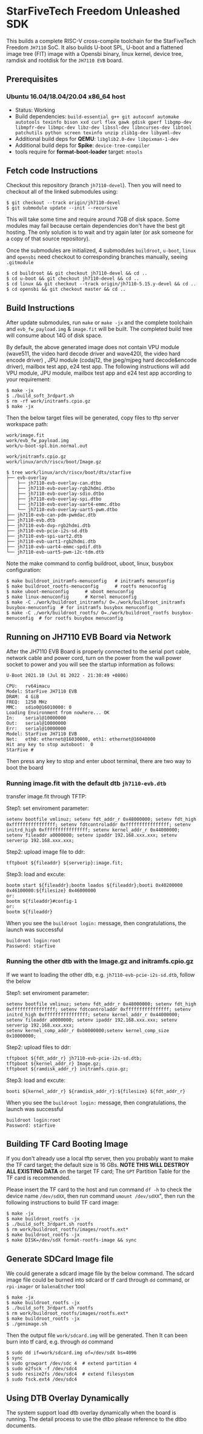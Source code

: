 # StarFiveTech Freedom Unleashed SDK

This builds a complete RISC-V cross-compile toolchain for the StarFiveTech Freedom
`JH7110` SoC. It also builds U-boot SPL, U-boot and a flattened image tree (FIT)
image with a Opensbi binary, linux kernel, device tree, ramdisk and rootdisk for the 
`JH7110 EVB` board.

## Prerequisites

### Ubuntu 16.04/18.04/20.04 x86_64 host

- Status: Working
- Build dependencies: `build-essential g++ git autoconf automake autotools texinfo bison xxd curl flex gawk gdisk gperf libgmp-dev libmpfr-dev libmpc-dev libz-dev libssl-dev libncurses-dev libtool patchutils python screen texinfo unzip zlib1g-dev libyaml-dev`
- Additional build deps for **QEMU**: `libglib2.0-dev libpixman-1-dev`
- Additional build deps for **Spike**: `device-tree-compiler`
- tools require for  **format-boot-loader** target: `mtools`

## Fetch code Instructions ##

Checkout this repository  (branch `jh7110-devel`). Then you will need to checkout all of the linked submodules using:

	$ git checkout --track origin/jh7110-devel
	$ git submodule update --init --recursive

This will take some time and require around 7GB of disk space. Some modules may fail because certain dependencies don't have the best git hosting. The only solution is to wait and try again later (or ask someone for a copy of that source repository).

Once the submodules are initialized, 4 submodules `buildroot`, `u-boot`,
`linux` and `opensbi` need checkout to corresponding branches manually, seeing `.gitmodule`

```
$ cd buildroot && git checkout jh7110-devel && cd ..
$ cd u-boot && git checkout jh7110-devel && cd ..
$ cd linux && git checkout --track origin/jh7110-5.15.y-devel && cd ..
$ cd opensbi && git checkout master && cd ..
```

## Build Instructions

After update submodules, run `make` or `make -jx` and the complete toolchain and
`evb_fw_payload.img` & `image.fit` will be built. The completed build tree will consume about 14G of disk space.

By default, the above generated image does not contain VPU module (wave511, the video hard decode driver and wave420l, the video hard encode driver) , JPU module (codaj12, the jpeg/mjpeg hard decode&encode driver), mailbox test app, e24 test app.  The following instructions will add VPU module, JPU module, mailbox test app and e24 test app according to your requirement:

	$ make -jx
	$ ./build_soft_3rdpart.sh
	$ rm -rf work/initramfs.cpio.gz
	$ make -jx

Then the below target files will be generated, copy files to tftp server workspace path:

```
work/image.fit
work/evb_fw_payload.img
work/u-boot-spl.bin.normal.out

work/initramfs.cpio.gz
work/linux/arch/riscv/boot/Image.gz

$ tree work/linux/arch/riscv/boot/dts/starfive
├── evb-overlay
│   ├── jh7110-evb-overlay-can.dtbo
│   ├── jh7110-evb-overlay-rgb2hdmi.dtbo
│   ├── jh7110-evb-overlay-sdio.dtbo
│   ├── jh7110-evb-overlay-spi.dtbo
│   ├── jh7110-evb-overlay-uart4-emmc.dtbo
│   └── jh7110-evb-overlay-uart5-pwm.dtbo
├── jh7110-evb-can-pdm-pwmdac.dtb
├── jh7110-evb.dtb
├── jh7110-evb-dvp-rgb2hdmi.dtb
├── jh7110-evb-pcie-i2s-sd.dtb
├── jh7110-evb-spi-uart2.dtb
├── jh7110-evb-uart1-rgb2hdmi.dtb
├── jh7110-evb-uart4-emmc-spdif.dtb
└── jh7110-evb-uart5-pwm-i2c-tdm.dtb
```

Note the make command to config buildroot, uboot, linux, busybox configuration:

```
$ make buildroot_initramfs-menuconfig   # initramfs menuconfig
$ make buildroot_rootfs-menuconfig      # rootfs menuconfig
$ make uboot-menuconfig      # uboot menuconfig
$ make linux-menuconfig      # Kernel menuconfig
$ make -C ./work/buildroot_initramfs/ O=./work/buildroot_initramfs busybox-menuconfig  # for initramfs busybox menuconfig
$ make -C ./work/buildroot_rootfs/ O=./work/buildroot_rootfs busybox-menuconfig  # for rootfs busybox menuconfig
```

## Running on JH7110 EVB Board via Network

After the JH7110 EVB Board is properly connected to the serial port cable, network cable and power cord, turn on the power from the wall power socket to power and you will see the startup information as follows:

```
U-Boot 2021.10 (Jul 01 2022 - 21:30:49 +0800)

CPU:   rv64imacu
Model: StarFive JH7110 EVB
DRAM:  4 GiB
FREQ:  1250 MHz
MMC:   sdio0@16010000: 0
Loading Environment from nowhere... OK
In:    serial@10000000
Out:   serial@10000000
Err:   serial@10000000
Model: StarFive JH7110 EVB
Net:   eth0: ethernet@16030000, eth1: ethernet@16040000
Hit any key to stop autoboot:  0 
StarFive # 
```

Then press any key to stop and enter uboot terminal, there are two way to boot the board

### Running image.fit with the default dtb `jh7110-evb.dtb`

transfer image.fit through TFTP:

Step1: set enviroment parameter:

```
setenv bootfile vmlinuz; setenv fdt_addr_r 0x48000000; setenv fdt_high 0xffffffffffffffff; setenv fdtcontroladdr 0xffffffffffffffff; setenv initrd_high 0xffffffffffffffff; setenv kernel_addr_r 0x44000000; setenv fileaddr a0000000; setenv ipaddr 192.168.xxx.xxx; setenv serverip 192.168.xxx.xxx;
```

Step2: upload image file to ddr:

```
tftpboot ${fileaddr} ${serverip}:image.fit;
```

Step3: load and excute:

	bootm start ${fileaddr};bootm loados ${fileaddr};booti 0x40200000 0x46100000:${filesize} 0x46000000
	or:
	bootm ${fileaddr}#config-1
	or:
	bootm ${fileaddr}

When you see the `buildroot login:` message, then congratulations, the launch was successful

```
buildroot login:root
Password: starfive
```

### Running the other dtb with the Image.gz and initramfs.cpio.gz

If we want to loading the other dtb, e.g. `jh7110-evb-pcie-i2s-sd.dtb`, follow the below

Step1: set enviroment parameter:

```
setenv bootfile vmlinuz; setenv fdt_addr_r 0x48000000; setenv fdt_high 0xffffffffffffffff; setenv fdtcontroladdr 0xffffffffffffffff; setenv initrd_high 0xffffffffffffffff; setenv kernel_addr_r 0x44000000; setenv fileaddr a0000000; setenv ipaddr 192.168.xxx.xxx; setenv serverip 192.168.xxx.xxx;
setenv kernel_comp_addr_r 0xb0000000;setenv kernel_comp_size 0x10000000;
```

Step2: upload files to ddr:

```
tftpboot ${fdt_addr_r} jh7110-evb-pcie-i2s-sd.dtb;
tftpboot ${kernel_addr_r} Image.gz;
tftpboot ${ramdisk_addr_r} initramfs.cpio.gz;
```

Step3: load and excute:

```
booti ${kernel_addr_r} ${ramdisk_addr_r}:${filesize} ${fdt_addr_r}
```

When you see the `buildroot login:` message, then congratulations, the launch was successful

```
buildroot login:root
Password: starfive
```

## Building TF Card Booting Image

If you don't already use a local tftp server, then you probably want to make the TF card target; the default size is 16 GBs. **NOTE THIS WILL DESTROY ALL EXISTING DATA** on the target TF card; The `GPT` Partition Table for the TF card is recommended. 

Please insert the TF card to the host and run command `df -h` to check the device name `/dev/sdXX`, then run command `umount /dev/sdXX`",  then run the following instructions to build TF card image:

```
$ make -jx
$ make buildroot_rootfs -jx
$ ./build_soft_3rdpart.sh rootfs
$ rm work/buildroot_rootfs/images/rootfs.ext*
$ make buildroot_rootfs -jx
$ make DISK=/dev/sdX format-rootfs-image && sync
```

## Generate SDCard Image file

We could generate a sdcard image file by the below command. The sdcard image file could be burned into sdcard or tf card through `dd` command, or `rpi-imager` or `balenaEtcher` tool

```
$ make -jx
$ make buildroot_rootfs -jx
$ ./build_soft_3rdpart.sh rootfs
$ rm work/buildroot_rootfs/images/rootfs.ext*
$ make buildroot_rootfs -jx
$ ./genimage.sh
```

Then the output file `work/sdcard.img`  will be generated.  Then It can been burn into tf card, e.g. through `dd` command

```
$ sudo dd if=work/sdcard.img of=/dev/sdX bs=4096
$ sync
$ sudo growpart /dev/sdc 4  # extend partition 4
$ sudo e2fsck -f /dev/sdc4
$ sudo resize2fs /dev/sdc4  # extend filesystem
$ sudo fsck.ext4 /dev/sdc4
```

## Using DTB Overlay Dynamically

The system support load dtb overlay dynamically when the board is running. The detail process to use the dtbo please reference to the dtbo documents.


